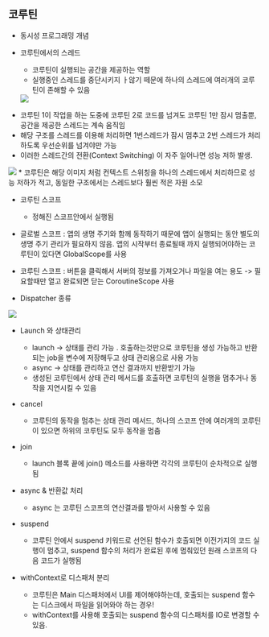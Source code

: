 ## 코루틴
- 동시성 프로그래밍 개념

+ 코루틴에서의 스레드 
    - 코루틴이 실행되는 공간을 제공하는 역할
    - 실행중인 스레드를 중단시키지 ㅏ않기 떼문에 하나의 스레드에 여러개의 코루틴이 존해할 수 있음

    <img src="https://ifh.cc/g/RHlTs9.png">

* 코루틴 1이 작업을 하는 도중에 코루틴 2로 코드를 넘겨도 코루틴 1만 잠시 멈출뿐, 공간을 제공한 스레드는 계속 움직임
* 해당 구조를 스레드를 이용해 처리하면 1번스레드가 잠시 멈추고 2번 스레드가 처리하도록 우선순위를 넘겨야만 가능 
* 이러한 스레드간의 전환(Context Switching) 이 자주 일어나면 성능 저하 발생.
&nbsp;
&nbsp;

<img src="https://ifh.cc/g/yX7h9H.png" >
* 코루틴은 해당 이미지 처럼 컨텍스트 스위칭을 하나의 스레드에서 처리하므로 성능 저하가 적고, 동일한 구조에서는 스레드보다 훨씬 적은 자원 소모

+ 코루틴 스코프
    - 정해진 스코프안에서 실행됨

+ 글로벌 스코프 : 앱의 생명 주기와 함께 동작하기 때문에 앱이 실행되는 동안 별도의 생명 주기 관리가 필요하지 않음.
    앱의 시작부터 종료될때 까지 실행되어야하는 코루틴이 있다면 GlobalScope를 사용
+ 코루틴 스코프 : 버튼을 클릭해서 서버의 정보를 가져오거나 파일을 여는 용도 -> 필요할때만 열고 완료되면 닫는 CoroutineScope 사용

+ Dispatcher 종류
<img src = "https://ifh.cc/g/oFmLsq.png">

+ Launch 와 상태관리
    - launch -> 상태를 관리 가능 . 호출하는것만으로 코루틴을 생성 가능하고 반환되는 job을 변수에 저장해두고 상태 관리용으로 사용 가능
    - async -> 상태를 관리하고 연산 결과까지 반환받기 가능 
    - 생성된 코루틴에서 상태 관리 메서드를 호출하면 코루틴의 실행을 멈추거나 동작을 지연시킬 수 있음

+ cancel
    - 코루틴의 동작을 멈추는 상태 관리 메서드, 하나의 스코프 안에 여러개의 코루틴이 있으면 하위의 코루틴도 모두 동작을 멈춤

+ join
    - launch 블록 끝에 join() 메소드를 사용하면 각각의 코루틴이 순차적으로 실행됨

+ async & 반환값 처리
    - async 는 코루틴 스코프의 연산결과를 받아서 사용할 수 있음

+ suspend
    - 코루틴 안에서 suspend 키워드로 선언된 함수가 호출되면 이전가지의 코드 실행이 멈추고, suspend 함수의 처리가 완료된 후에 멈춰있던 원래 스코프의 다음 코드가
    실행됨

+ withContext로 디스패처 분리
    - 코루틴은 Main 디스패처에서 UI를 제어해야하는데, 호출되는 suspend 함수는 디스크에서 파일을 읽어와야 하는 경우!
    - withContext를 사용해 호출되는 suspend 함수의 디스패처를 IO로 변경할 수 있음.
